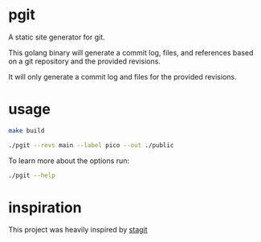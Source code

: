 # pgit

A static site generator for git.

This golang binary will generate a commit log, files, and references based
on a git repository and the provided revisions.

It will only generate a commit log and files for the provided revisions.

# usage

```bash
make build
```

```bash
./pgit --revs main --label pico --out ./public
```

To learn more about the options run:

```bash
./pgit --help
```

# inspiration

This project was heavily inspired by
[stagit](https://codemadness.org/stagit.html)
